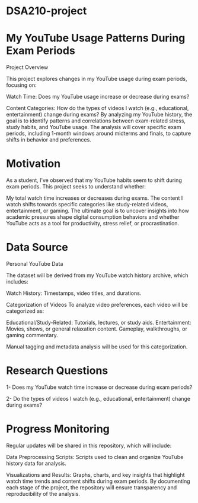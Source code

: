 # DSA210-project
# My YouTube Usage Patterns During Exam Periods
Project Overview

This project explores changes in my YouTube usage during exam periods, focusing on:

Watch Time: Does my YouTube usage increase or decrease during exams?

Content Categories: How do the types of videos I watch (e.g., educational, entertainment) change during exams?
By analyzing my YouTube history, the goal is to identify patterns and correlations between exam-related stress, study habits, and YouTube usage. The analysis will cover specific exam periods, including 1-month windows around midterms and finals, to capture shifts in behavior and preferences.

# Motivation
As a student, I’ve observed that my YouTube habits seem to shift during exam periods. This project seeks to understand whether:

My total watch time increases or decreases during exams.
The content I watch shifts towards specific categories like study-related videos, entertainment, or gaming.
The ultimate goal is to uncover insights into how academic pressures shape digital consumption behaviors and whether YouTube acts as a tool for productivity, stress relief, or procrastination.

# Data Source
Personal YouTube Data

The dataset will be derived from my YouTube watch history archive, which includes:

Watch History: Timestamps, video titles, and durations.

Categorization of Videos
To analyze video preferences, each video will be categorized as:

Educational/Study-Related: Tutorials, lectures, or study aids.
Entertainment: Movies, shows, or general relaxation content.
Gameplay, walkthroughs, or gaming commentary.

Manual tagging and metadata analysis will be used for this categorization.

# Research Questions
1- Does my YouTube watch time increase or decrease during exam periods?

2- Do the types of videos I watch (e.g., educational, entertainment) change during exams?

# Progress Monitoring
Regular updates will be shared in this repository, which will include:

Data Preprocessing Scripts: Scripts used to clean and organize YouTube history data for analysis.

Visualizations and Results: Graphs, charts, and key insights that highlight watch time trends and content shifts during exam periods.
By documenting each stage of the project, the repository will ensure transparency and reproducibility of the analysis.
